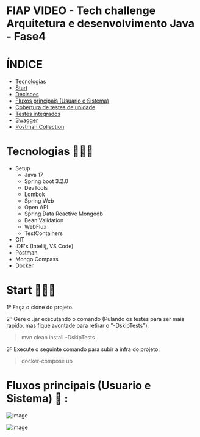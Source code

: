 # FIAP VIDEO - Tech challenge Arquitetura e desenvolvimento Java - Fase4

# ÍNDICE

* [Tecnologias](#tecnologias)
* [Start](#start)
* [Decisoes](#decisoes)
* [Fluxos principais (Usuario e Sistema)](#fluxosPrincipaisUsuarioESistema)
* [Cobertura de testes de unidade](#coberturaDeTestesDeUnidade)
* [Testes integrados](#testesIntegrados)
* [Swagger](#swagger)
* [Postman Collection](#postmanCollection)

# 

# Tecnologias 👨🏻‍💻 

* Setup
    * Java 17 
    * Spring boot 3.2.0
    * DevTools
    * Lombok 
    * Spring Web
    * Open API 
    * Spring Data Reactive Mongodb
    * Bean Validation
    * WebFlux
    * TestContainers
* GIT 
* IDE's (Intellij, VS Code)
* Postman
* Mongo Compass
* Docker

#

# Start 👨🏻‍🔧

1º Faça o clone do projeto.

2º Gere o .jar executando o comando (Pulando os testes para ser mais rapido, mas fique avontade para retirar o "-DskipTests"):
> mvn clean install -DskipTests

3º Execute o seguinte comando para subir a infra do projeto:
>  docker-compose up

#

# Fluxos principais (Usuario e Sistema) 👣 :
![image](https://github.com/Daniel-Nascimentt/fiap-video/assets/65513073/a1c38a60-0154-4008-bbb0-78c7b5094d72)



![image](https://github.com/Daniel-Nascimentt/fiap-video/assets/65513073/14136ee7-9f7c-4c65-b0c9-64d6fc47d2ed)
#


